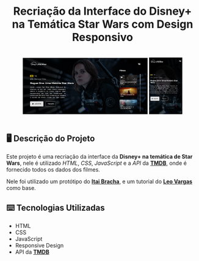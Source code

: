 <h1 align="center">
  Recriação da Interface do Disney+ na Temática Star Wars com Design Responsivo
</h1></br>

<div align="center">
  <img src="github/Interface.png" width="65%"/>
  <img src="github/Interface_Mobile.png" width="17.3%"/>
</div></br>

## 🖥 Descrição do Projeto

Este projeto é uma recriação da interface da **Disney+ na temática de Star Wars**, nele é utilizado _HTML_, _CSS_, _JavaScript_ e a _API_ da [**TMDB**](https://www.themoviedb.org/documentation/api), onde é fornecido todos os dados dos filmes.

Nele foi utilizado um protótipo do [**Itai Bracha**](https://www.figma.com/@itaibracha), e um tutorial do [**Leo Vargas**](https://www.youtube.com/c/LeoVargas) como base.

## ⌨️ Tecnologias Utilizadas

- HTML
- CSS
- JavaScript
- Responsive Design
- API da [**TMDB**](https://www.themoviedb.org/documentation/api)
